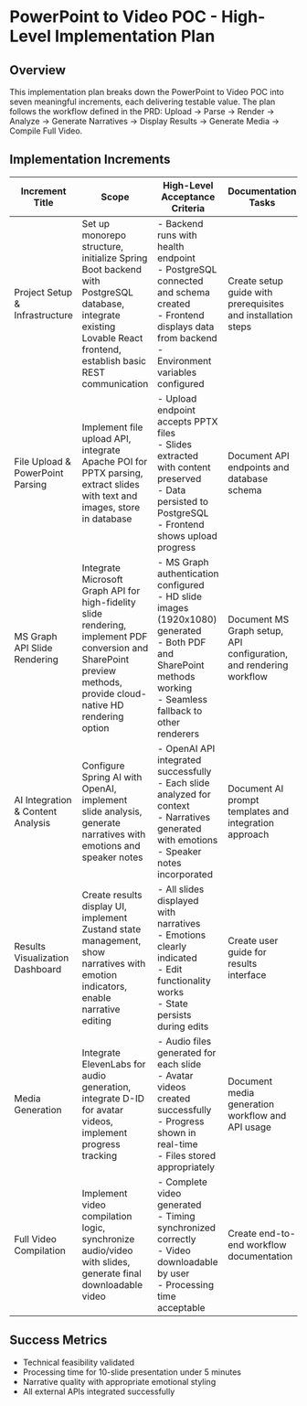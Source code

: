 # PowerPoint to Video POC - High-Level Implementation Plan

## Overview
This implementation plan breaks down the PowerPoint to Video POC into seven meaningful increments, each delivering testable value. The plan follows the workflow defined in the PRD: Upload → Parse → Render → Analyze → Generate Narratives → Display Results → Generate Media → Compile Full Video.

## Implementation Increments

| Increment Title | Scope | High-Level Acceptance Criteria | Documentation Tasks |
| --------------- | ----- | ------------------------------ | ------------------- |
| Project Setup & Infrastructure | Set up monorepo structure, initialize Spring Boot backend with PostgreSQL database, integrate existing Lovable React frontend, establish basic REST communication | - Backend runs with health endpoint<br>- PostgreSQL connected and schema created<br>- Frontend displays data from backend<br>- Environment variables configured | Create setup guide with prerequisites and installation steps |
| File Upload & PowerPoint Parsing | Implement file upload API, integrate Apache POI for PPTX parsing, extract slides with text and images, store in database | - Upload endpoint accepts PPTX files<br>- Slides extracted with content preserved<br>- Data persisted to PostgreSQL<br>- Frontend shows upload progress | Document API endpoints and database schema |
| MS Graph API Slide Rendering | Integrate Microsoft Graph API for high-fidelity slide rendering, implement PDF conversion and SharePoint preview methods, provide cloud-native HD rendering option | - MS Graph authentication configured<br>- HD slide images (1920x1080) generated<br>- Both PDF and SharePoint methods working<br>- Seamless fallback to other renderers | Document MS Graph setup, API configuration, and rendering workflow |
| AI Integration & Content Analysis | Configure Spring AI with OpenAI, implement slide analysis, generate narratives with emotions and speaker notes | - OpenAI API integrated successfully<br>- Each slide analyzed for context<br>- Narratives generated with emotions<br>- Speaker notes incorporated | Document AI prompt templates and integration approach |
| Results Visualization Dashboard | Create results display UI, implement Zustand state management, show narratives with emotion indicators, enable narrative editing | - All slides displayed with narratives<br>- Emotions clearly indicated<br>- Edit functionality works<br>- State persists during edits | Create user guide for results interface |
| Media Generation | Integrate ElevenLabs for audio generation, integrate D-ID for avatar videos, implement progress tracking | - Audio files generated for each slide<br>- Avatar videos created successfully<br>- Progress shown in real-time<br>- Files stored appropriately | Document media generation workflow and API usage |
| Full Video Compilation | Implement video compilation logic, synchronize audio/video with slides, generate final downloadable video | - Complete video generated<br>- Timing synchronized correctly<br>- Video downloadable by user<br>- Processing time acceptable | Create end-to-end workflow documentation |

## Success Metrics
- Technical feasibility validated
- Processing time for 10-slide presentation under 5 minutes
- Narrative quality with appropriate emotional styling
- All external APIs integrated successfully